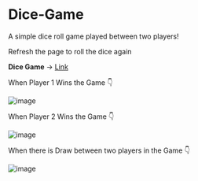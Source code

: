 # Dice-Game
A simple dice roll game played between two players!

Refresh the page to roll the dice again

**Dice Game** -> [Link](https://shivam-dhyani.github.io/Dice-Game/)

When Player 1 Wins the Game 👇

![image](https://user-images.githubusercontent.com/69079491/123255260-4262e280-d50d-11eb-8bf6-806376396216.png)

When Player 2 Wins the Game 👇

![image](https://user-images.githubusercontent.com/69079491/123255458-7dfdac80-d50d-11eb-9463-b1f8101cd2ec.png)


When there is Draw between two players in the Game 👇

![image](https://user-images.githubusercontent.com/69079491/123255483-88b84180-d50d-11eb-84d4-d208c9449a74.png)

